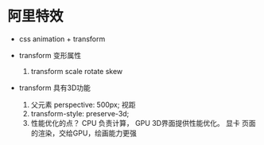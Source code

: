 # 阿里特效

- css animation + transform

- transform 变形属性
    1. transform scale rotate skew

- transform 具有3D功能
    1. 父元素 perspective: 500px;
        视距
    2. transform-style: preserve-3d;
    3. 性能优化的点？ CPU 负责计算， GPU 3D界面提供性能优化。
        显卡
    页面的渲染，交给GPU，绘画能力更强